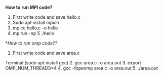 **How to run MPI code?**

1. First write code and save hello.c
2. Sudo apt install mpich
3. mpicc hello.c -o hello
4. mpirun -np 5 ./hello

**How to run omp code??*

1. First write code and save area.c

Terminal (sudo apt install gcc)
2. gcc area.c -o area.out
3. export OMP_NUM_THREADS=4
4. gcc -fopenmp area.c -o area.out
5.   ./area.out
